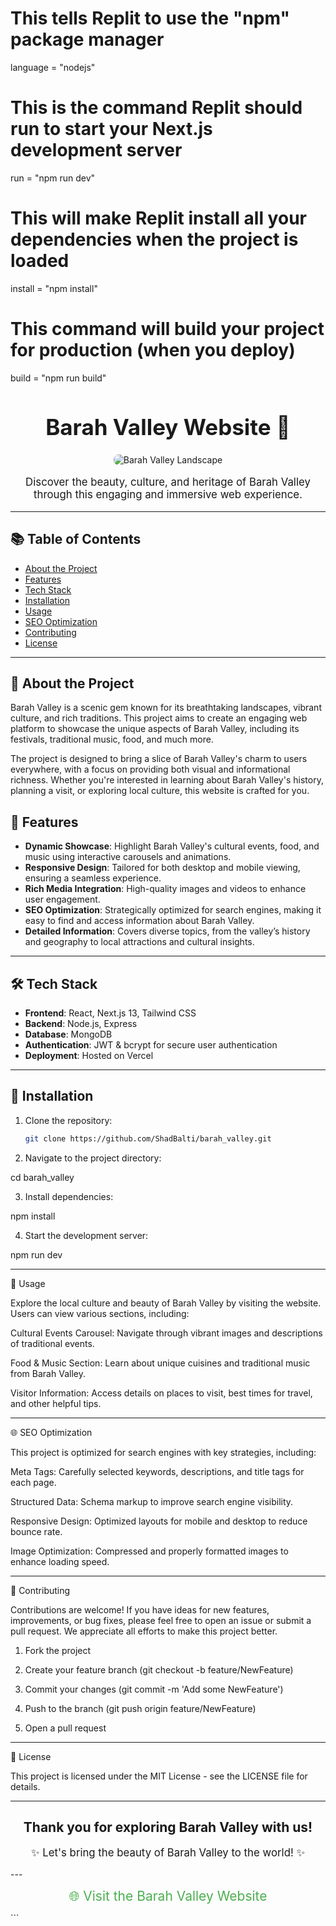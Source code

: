 # This tells Replit to use the "npm" package manager 
language = "nodejs"

# This is the command Replit should run to start your Next.js development server
run = "npm run dev" 

# This will make Replit install all your dependencies when the project is loaded
install = "npm install"

# This command will build your project for production (when you deploy)
build = "npm run build"<h1 align="center" style="font-weight: bold; font-size: 2.5em;">Barah Valley Website 🌄</h1>

<p align="center">
  <img src="https://via.placeholder.com/800x400?text=Barah+Valley" alt="Barah Valley Landscape" style="border-radius: 8px;">
</p>

<p align="center" style="font-size: 1.2em;">
  Discover the beauty, culture, and heritage of Barah Valley through this engaging and immersive web experience.
</p>

---

## 📚 Table of Contents
- [About the Project](#-about-the-project)
- [Features](#-features)
- [Tech Stack](#-tech-stack)
- [Installation](#-installation)
- [Usage](#-usage)
- [SEO Optimization](#-seo-optimization)
- [Contributing](#-contributing)
- [License](#-license)

---

## 📖 About the Project

Barah Valley is a scenic gem known for its breathtaking landscapes, vibrant culture, and rich traditions. This project aims to create an engaging web platform to showcase the unique aspects of Barah Valley, including its festivals, traditional music, food, and much more.

The project is designed to bring a slice of Barah Valley's charm to users everywhere, with a focus on providing both visual and informational richness. Whether you're interested in learning about Barah Valley's history, planning a visit, or exploring local culture, this website is crafted for you.

## 🌟 Features

- **Dynamic Showcase**: Highlight Barah Valley's cultural events, food, and music using interactive carousels and animations.
- **Responsive Design**: Tailored for both desktop and mobile viewing, ensuring a seamless experience.
- **Rich Media Integration**: High-quality images and videos to enhance user engagement.
- **SEO Optimization**: Strategically optimized for search engines, making it easy to find and access information about Barah Valley.
- **Detailed Information**: Covers diverse topics, from the valley’s history and geography to local attractions and cultural insights.

---

## 🛠 Tech Stack

- **Frontend**: React, Next.js 13, Tailwind CSS
- **Backend**: Node.js, Express
- **Database**: MongoDB
- **Authentication**: JWT & bcrypt for secure user authentication
- **Deployment**: Hosted on Vercel

---

## 🚀 Installation

1. Clone the repository:
   ```bash
   git clone https://github.com/ShadBalti/barah_valley.git

2. Navigate to the project directory:

cd barah_valley


3. Install dependencies:

npm install


4. Start the development server:

npm run dev




---

🎉 Usage

Explore the local culture and beauty of Barah Valley by visiting the website. Users can view various sections, including:

Cultural Events Carousel: Navigate through vibrant images and descriptions of traditional events.

Food & Music Section: Learn about unique cuisines and traditional music from Barah Valley.

Visitor Information: Access details on places to visit, best times for travel, and other helpful tips.



---

🌐 SEO Optimization

This project is optimized for search engines with key strategies, including:

Meta Tags: Carefully selected keywords, descriptions, and title tags for each page.

Structured Data: Schema markup to improve search engine visibility.

Responsive Design: Optimized layouts for mobile and desktop to reduce bounce rate.

Image Optimization: Compressed and properly formatted images to enhance loading speed.



---

🤝 Contributing

Contributions are welcome! If you have ideas for new features, improvements, or bug fixes, please feel free to open an issue or submit a pull request. We appreciate all efforts to make this project better.

1. Fork the project


2. Create your feature branch (git checkout -b feature/NewFeature)


3. Commit your changes (git commit -m 'Add some NewFeature')


4. Push to the branch (git push origin feature/NewFeature)


5. Open a pull request




---

📜 License

This project is licensed under the MIT License - see the LICENSE file for details.


---

<h2 align="center">Thank you for exploring Barah Valley with us!</h2>
<p align="center" style="font-size: 1.2em;">✨ Let's bring the beauty of Barah Valley to the world! ✨</p>
---

<p align="center">
  <a href="https://github.com/ShadBalti/barah_valley" style="text-decoration: none; color: #4CAF50; font-size: 1.5em;">🌐 Visit the Barah Valley Website</a>
</p>
```
